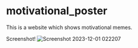 # motivational_poster

This is a website which shows motivational memes.

Screenshot!
![Screenshot 2023-12-01 022207](https://github.com/abitha0020/motivational_poster/assets/132005925/72de0dfb-2906-481e-9996-a241663d28f0)
